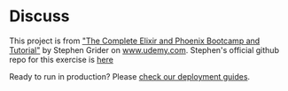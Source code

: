# Discuss

This project is from ["The Complete Elixir and Phoenix Bootcamp and Tutorial"](https://www.udemy.com/the-complete-elixir-and-phoenix-bootcamp-and-tutorial/learn/v4/overview) by Stephen Grider on www.udemy.com.  Stephen's official github repo for this exercise is [here](https://github.com/StephenGrider/ElixirCode/tree/master/discuss)



Ready to run in production? Please [check our deployment guides](http://www.phoenixframework.org/docs/deployment).

